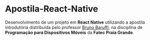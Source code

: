 # Apostila-React-Native
Desenvolvimento de um projeto em **React Native** utilizando a apostila introdutória distribuída pelo professor [Bruno Baruffi](https://github.com/brunobaruffi), na disciplina de **Programação para Dispositivos Móveis** da **Fatec Praia Grande**.
